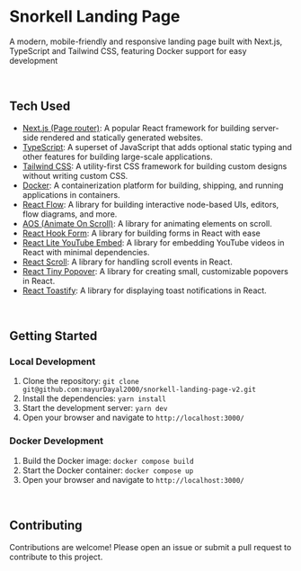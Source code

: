 # Snorkell Landing Page

A modern, mobile-friendly and responsive landing page built with Next.js, TypeScript and Tailwind CSS, featuring Docker support for easy development

<br>

## Tech Used

- [Next.js (Page router)](https://nextjs.org/docs): A popular React framework for building server-side rendered and statically generated websites.
- [TypeScript](https://www.typescriptlang.org/): A superset of JavaScript that adds optional static typing and other features for building large-scale applications.
- [Tailwind CSS](https://tailwindcss.com/): A utility-first CSS framework for building custom designs without writing custom CSS.
- [Docker](https://www.docker.com/): A containerization platform for building, shipping, and running applications in containers.
- [React Flow](https://reactflow.dev/): A library for building interactive node-based UIs, editors, flow diagrams, and more.
- [AOS (Animate On Scroll)](https://michalsnik.github.io/aos/): A library for animating elements on scroll.
- [React Hook Form](https://react-hook-form.com/): A library for building forms in React with ease
- [React Lite YouTube Embed](https://github.com/paulirish/lite-youtube-embed): A library for embedding YouTube videos in React with minimal dependencies.
- [React Scroll](https://github.com/fisshy/react-scroll): A library for handling scroll events in React.
- [React Tiny Popover](https://github.com/alexkatz/react-tiny-popover): A library for creating small, customizable popovers in React.
- [React Toastify](https://fkhadra.github.io/react-toastify/introduction/): A library for displaying toast notifications in React.

<br>

## Getting Started

### Local Development

1. Clone the repository: `git clone git@github.com:mayurDayal2000/snorkell-landing-page-v2.git`
2. Install the dependencies: `yarn install`
3. Start the development server: `yarn dev`
4. Open your browser and navigate to `http://localhost:3000/`

### Docker Development

1. Build the Docker image: `docker compose build`
2. Start the Docker container: `docker compose up`
3. Open your browser and navigate to `http://localhost:3000/`

<br>

## Contributing

Contributions are welcome! Please open an issue or submit a pull request to contribute to this project.
